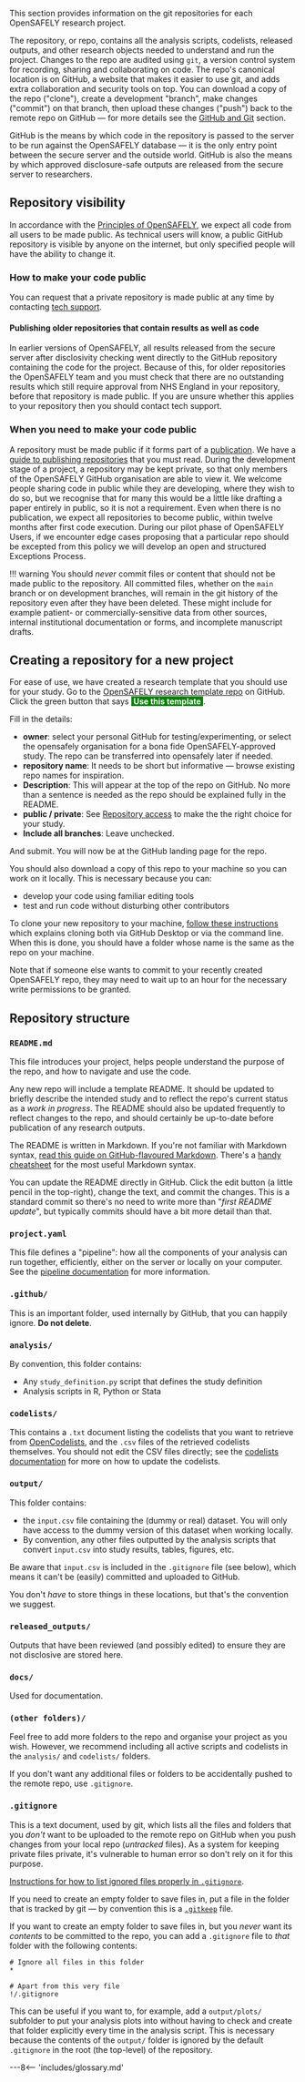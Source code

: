 This section provides information on the git repositories for each OpenSAFELY research project.

The repository, or repo, contains all the analysis scripts, codelists, released outputs, and other research objects needed to understand and run the project.
Changes to the repo are audited using `git`, a version control system for recording, sharing and collaborating on code.
The repo's canonical location is on GitHub, a website that makes it easier to use git, and adds extra collaboration and security tools on top.
You can download a copy of the repo ("clone"), create a development "branch", make changes ("commit") on that branch, then upload these changes ("push") back to the remote repo on GitHub &mdash; for more details see the [GitHub and Git](install-github-and-git.md) section.

GitHub is the means by which code in the repository is passed to the server to be run against the OpenSAFELY database &mdash; it is the only entry point between the secure server and the outside world. GitHub is also the means by which approved disclosure-safe outputs are released from the secure server to researchers.

## Repository visibility

In accordance with the [Principles of OpenSAFELY](https://www.opensafely.org/about/#transparency-and-public-logs), we expect all code from all users to be made public. As technical users will know, a public GitHub repository is visible by anyone on the internet, but only specified people will have the ability to change it.

### How to make your code public

You can request that a private repository is made public at any time by contacting [tech support](how-to-get-help.md).

#### Publishing older repositories that contain results as well as code

In earlier versions of OpenSAFELY, all results released from the secure server after disclosivity checking went directly to the GitHub repository containing the code for the project. Because of this, for older repositories the OpenSAFELY team and you must check that there are no outstanding results which still require approval from NHS England in your repository, before that repository is made public. If you are unsure whether this applies to your repository then you should contact tech support.

### When you need to make your code public

A repository must be made public if it forms part of a [publication](https://www.opensafely.org/policies-for-researchers/#acknowledgment-and-data-sharing--publication-policy). We have a [guide to publishing repositories](publishing-repo.md) that you must read. During the development stage of a project, a repository may be kept private, so that only members of the OpenSAFELY GitHub organisation are able to view it. We welcome people sharing code in public while they are developing, where they wish to do so, but we recognise that for many this would be a little like drafting a paper entirely in public, so it is not a requirement. Even when there is no publication, we expect all repositories to become public, within twelve months after first code execution. During our pilot phase of OpenSAFELY Users, if we encounter edge cases proposing that a particular repo should be excepted from this policy we will develop an open and structured Exceptions Process.

!!! warning
    You should _never_ commit files or content that should not be made public to the repository. All committed files, whether on the `main` branch or on development branches, will remain in the git history of the repository even after they have been deleted. These might include for example patient- or commercially-sensitive data from other sources, internal institutional documentation or forms, and incomplete manuscript drafts.

## Creating a repository for a new project

For ease of use, we have created a research template that you should use for your study.
Go to the [OpenSAFELY research template repo](https://github.com/opensafely/research-template) on GitHub.
Click the green button that says <span style="background-color: green; color: white">&nbsp;**Use this template**&nbsp;</span>.

Fill in the details:

- **owner**: select your personal GitHub for testing/experimenting, or select the opensafely organisation for a bona fide OpenSAFELY-approved study. The repo can be transferred into opensafely later if needed.
- **repository name**: It needs to be short but informative &mdash; browse existing repo names for inspiration.
- **Description**: This will appear at the top of the repo on GitHub. No more than a sentence is needed as the repo should be explained fully in the README.
- **public / private**: See [Repository access](#repository-access) to make the the right choice for your study.
- **Include all branches**: Leave unchecked.

And submit. You will now be at the GitHub landing page for the repo.

You should also download a copy of this repo to your machine so you can work on it locally.
This is necessary because you can:

* develop your code using familiar editing tools
* test and run code without disturbing other contributors

To clone your new repository to your machine, [follow these instructions](https://help.github.com/en/github/creating-cloning-and-archiving-repositories/cloning-a-repository) which explains cloning both via GitHub Desktop or via the command line.
When this is done, you should have a folder whose name is the same as the repo on your machine.

Note that if someone else wants to commit to your recently created OpenSAFELY repo, they may need to wait up to an hour for the necessary write permissions to be granted.

## Repository structure

### `README.md`

This file introduces your project, helps people understand the purpose of the repo, and how to navigate and use the code.

Any new repo will include a template README.
It should be updated to briefly describe the intended study and to reflect the repo's current status as a _work in progress_.
The README should also be updated frequently to reflect changes to the repo, and should certainly be up-to-date before publication of any research outputs.

The README is written in Markdown.
If you're not familiar with Markdown syntax, [read this guide on GitHub-flavoured Markdown](https://help.github.com/en/github/writing-on-github/about-writing-and-formatting-on-github).
There's a [handy cheatsheet](https://github.com/adam-p/markdown-here/wiki/Markdown-Cheatsheet) for the most useful Markdown syntax.

You can update the README directly in GitHub. Click the edit button (a little pencil in the top-right), change the text, and commit the changes. This is a standard commit so there's no need to write more than "_first README update_", but typically commits should have a bit more detail than that.


### `project.yaml`

This file defines a "pipeline": how all the components of your analysis can run together, efficiently, either on the server or locally on your computer.   See the [pipeline documentation](actions-pipelines.md) for more information.


### `.github/`

This is an important folder, used internally by GitHub, that you can happily ignore. **Do not delete**.

### `analysis/`

By convention, this folder contains:

* Any `study_definition.py` script that defines the study definition
* Analysis scripts in R, Python or Stata

### `codelists/`

This contains a `.txt` document listing the codelists that you want to retrieve from [OpenCodelists](https://www.opencodelists.org), and the `.csv` files of the retrieved codelists themselves. You should not edit the CSV files directly; see the [codelists documentation](codelist-intro.md) for more on how to update the codelists.


### `output/`

This folder contains:

*  the `input.csv` file containing the (dummy or real) dataset. You will only have access to the dummy version of this dataset when working locally.
*  By convention, any other files outputted by the analysis scripts that convert `input.csv` into study results, tables, figures, etc.


Be aware that `input.csv` is included in the `.gitignore` file (see below), which means it can't be (easily) committed and uploaded to GitHub.

You don't *have* to store things in these locations, but that's the convention we suggest.

### `released_outputs/`

Outputs that have been reviewed (and possibly edited) to ensure they are not disclosive are stored here.

### `docs/`

Used for documentation.

### `(other folders)/`

Feel free to add more folders to the repo and organise your project as you wish.
However, we recommend including all active scripts and codelists in the `analysis/` and `codelists/` folders.

If you don't want any additional files or folders to be accidentally pushed to the remote repo, use `.gitignore`.

### `.gitignore`

This is a text document, used by git, which lists all the files and folders that you *don't* want to be uploaded to the remote repo on GitHub when you push changes from your local repo (_untracked_ files).
As a system for keeping private files private, it's vulnerable to human error so don't rely on it for this purpose.

[Instructions for how to list ignored files properly in `.gitignore`](https://git-scm.com/docs/gitignore).

If you need to create an empty folder to save files in, put a file in the folder that is tracked by git &mdash; by convention this is a [`.gitkeep`](https://stackoverflow.com/a/7229996/4269699) file.

If you want to create an empty folder to save files in, but you _never_ want its _contents_ to be committed to the repo, you can add a `.gitignore` file to *that* folder with the following contents:

```
# Ignore all files in this folder
*

# Apart from this very file
!/.gitignore
```

This can be useful if you want to, for example, add a `output/plots/` subfolder to put your analysis plots into without having to check and create that folder explicitly every time in the analysis script.  This is necessary because the contents of the `output/` folder is ignored by the default `.gitignore` in the root (the top-level) of the repository.



---8<-- 'includes/glossary.md'
